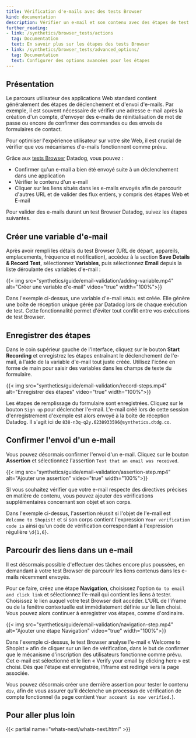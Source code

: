```yaml
---
title: Vérification d'e-mails avec des tests Browser
kind: documentation
description: Vérifier un e-mail et son contenu avec des étapes de test Browser
further_reading:
- link: /synthetics/browser_tests/actions
  tag: Documentation
  text: En savoir plus sur les étapes des tests Browser
- link: /synthetics/browser_tests/advanced_options/
  tag: Documentation
  text: Configurer des options avancées pour les étapes
---
```


## Présentation

Le parcours utilisateur des applications Web standard contient généralement des étapes de déclenchement et d'envoi d'e-mails. Par exemple, il est souvent nécessaire de vérifier une adresse e-mail après la création d'un compte, d'envoyer des e-mails de réinitialisation de mot de passe ou encore de confirmer des commandes ou des envois de formulaires de contact.

Pour optimiser l'expérience utilisateur sur votre site Web, il est crucial de vérifier que vos mécanismes d'e-mails fonctionnent comme prévu.

Grâce aux [tests Browser][1] Datadog, vous pouvez :

- Confirmer qu'un e-mail a bien été envoyé suite à un déclenchement dans une application
- Vérifier le contenu d'un e-mail
- Cliquer sur les liens situés dans les e-mails envoyés afin de parcourir d'autres URL et de valider des flux entiers, y compris des étapes Web et E-mail

Pour valider des e-mails durant un test Browser Datadog, suivez les étapes suivantes.

## Créer une variable d'e-mail

Après avoir rempli les détails du test Browser (URL de départ, appareils, emplacements, fréquence et notification), accédez à la section **Save Details & Record Test**, sélectionnez **Variables**, puis sélectionnez **Email** depuis la liste déroulante des variables d'e-mail :

{{< img src="synthetics/guide/email-validation/adding-variable.mp4" alt="Créer une variable d'e-mail" video="true"  width="100%">}}

Dans l'exemple ci-dessus, une variable d'e-mail `EMAIL` est créée. Elle génère une boîte de réception unique gérée par Datadog lors de chaque exécution de test. Cette fonctionnalité permet d'éviter tout conflit entre vos exécutions de test Browser.

## Enregistrer des étapes

Dans le coin supérieur gauche de l'Interface, cliquez sur le bouton **Start Recording** et enregistrez les étapes entraînant le déclenchement de l'e-mail, à l'aide de la variable d'e-mail tout juste créée. Utilisez l'icône en forme de main pour saisir des variables dans les champs de texte du formulaire.

{{< img src="synthetics/guide/email-validation/record-steps.mp4" alt="Enregistrer des étapes" video="true"  width="100%">}}

Les étapes de remplissage du formulaire sont enregistrées. Cliquez sur le bouton `Sign up` pour déclencher l'e-mail. L'e-mail créé lors de cette session d'enregistrement d'exemple est alors envoyé à la boîte de réception Datadog. Il s'agit ici de `838-n3q-q2y.6238933596@synthetics.dtdg.co`.

## Confirmer l'envoi d'un e-mail

Vous pouvez désormais confirmer l'envoi d'un e-mail. Cliquez sur le bouton **Assertion** et sélectionnez l'assertion `Test that an email was received`.

{{< img src="synthetics/guide/email-validation/assertion-step.mp4" alt="Ajouter une assertion" video="true"  width="100%">}}

SI vous souhaitez vérifier que votre e-mail respecte des directives précises en matière de contenu, vous pouvez ajouter des vérifications supplémentaires concernant son objet et son corps.

Dans l'exemple ci-dessus, l'assertion réussit si l'objet de l'e-mail est `Welcome to Shopist!` et si son corps contient l'expression `Your verification code is` ainsi qu'un code de vérification correspondant à l'expression régulière `\d{1,6}`.

## Parcourir des liens dans un e-mail

Il est désormais possible d'effectuer des tâches encore plus poussées, en demandant à votre test Browser de parcourir les liens contenus dans les e-mails récemment envoyés.

Pour ce faire, créez une étape **Navigation**, choisissez l'option `Go to email and click link` et sélectionnez l'e-mail qui contient les liens à tester. Choisissez le lien auquel votre test Browser doit accéder. L'URL de l'iframe ou de la fenêtre contextuelle est immédiatement définie sur le lien choisi. Vous pouvez alors continuer à enregistrer vos étapes, comme d'ordinaire.

{{< img src="synthetics/guide/email-validation/navigation-step.mp4" alt="Ajouter une étape Navigation" video="true"  width="100%">}}

Dans l'exemple ci-dessus, le test Browser analyse l'e-mail « Welcome to Shopist » afin de cliquer sur un lien de vérification, dans le but de confirmer que le mécanisme d'inscription des utilisateurs fonctionne comme prévu. Cet e-mail est sélectionné et le lien « Verify your email by clicking here » est choisi. Dès que l'étape est enregistrée, l'iframe est redirigé vers la page associée.

Vous pouvez désormais créer une dernière assertion pour tester le contenu `div`, afin de vous assurer qu'il déclenche un processus de vérification de compte fonctionnel (la page contient `Your account is now verified.`).


## Pour aller plus loin

{{< partial name="whats-next/whats-next.html" >}}

[1]: /synthetics/browser_tests
